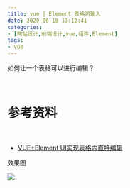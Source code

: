 ```yaml
---
title: vue | Element 表格可输入
date: 2020-06-18 13:12:41
categories:
- [网站设计,前端设计,vue,组件,Element]
tags:
- vue
---
```

如何让一个表格可以进行编辑？

<!-- more -->

<br/>

# 参考资料

<br/>

- [VUE+Element UI实现表格内直接编辑](https://blog.csdn.net/yangfengjueqi/article/details/86702196)

效果图

![](/images/vue/9_0.gif)

